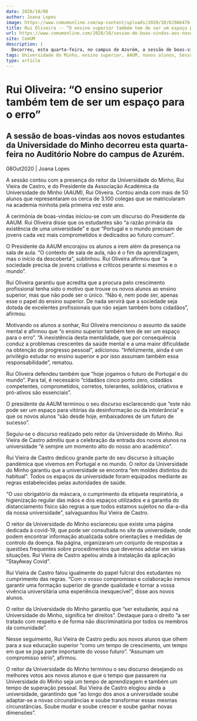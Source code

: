 ```yaml
---
date: 2020/10/08
author: Joana Lopes
image: https://www.comumonline.com/wp-content/uploads/2020/10/0J9A6476-1500x1000.jpg
title: Rui Oliveira -- “O ensino superior também tem de ser um espaço para o erro”
url: https://www.comumonline.com/2020/10/sessao-de-boas-vindas-aos-novos-alunos-rui-oliveira-o-ensino-superior-tambem-tem-de-ser-um-espaco-para-o-erro/
site: ComUM
description: |
  Decorreu, esta quarta-feira, no campus de Azurém, a sessão de boas-vindas aos novos estudantes da Universidade do Minho, com a presença de Rui Oliveira.
tags: Universidade do Minho, ensino superior, AAUM, novos alunos, Sessão de boas-vindas, Rui Oliveira, Covid-19, Reitor Rui Vieira de Castro, StayAway Covid
type: article
---
```



# Rui Oliveira: “O ensino superior também tem de ser um espaço para o erro”

## A sessão de boas-vindas aos novos estudantes da Universidade do Minho decorreu esta quarta-feira no Auditório Nobre do campus de Azurém.

08Out2020 | Joana Lopes

A sessão contou com a presença do reitor da Universidade do Minho, Rui Vieira de Castro, e do Presidente da Associação Académica da Universidade do Minho (AAUM), Rui Oliveira. Contou ainda com mais de 50 alunos que representaram os cerca de 3.100 colegas que se matricularam na academia minhota pela primeira vez este ano.

A cerimónia de boas-vindas iniciou-se com um discurso do Presidente da AAUM. Rui Oliveira disse que os estudantes são “a razão primária da existência de uma universidade” e que “Portugal e o mundo precisam de jovens cada vez mais comprometidos e dedicados ao futuro comum”.

O Presidente da AAUM encorajou os alunos a irem além da presença na sala de aula. “O contexto de sala de aula, não é o fim da aprendizagem, mas o início da descoberta”, sublinhou. Rui Oliveira afirmou que “a sociedade precisa de jovens criativos e críticos perante si mesmos e o mundo”.

Rui Oliveira garantiu que acredita que a procura pelo crescimento profissional tenha sido o motivo que trouxe os novos alunos ao ensino superior, mas que não pode ser o único. “Não é, nem pode ser, apenas esse o papel do ensino superior. De nada servirá que a sociedade seja dotada de excelentes profissionais que não sejam também bons cidadãos”, afirmou.

Motivando os alunos a sonhar, Rui Oliveira mencionou o assunto da saúde mental e afirmou que “o ensino superior também tem de ser um espaço para o erro”. “A inexistência desta mentalidade, que por consequência conduz a problemas crescentes da saúde mental e a uma maior dificuldade na obtenção do progresso pessoal”, adicionou. “Infelizmente, ainda é um privilégio estudar no ensino superior e por isso assumam também essa responsabilidade”, rematou.

Rui Oliveira defendeu também que “hoje jogamos o futuro de Portugal e do mundo”. Para tal, é necessário “cidadãos cinco ponto zero, cidadãos competentes, comprometidos, corretos, tolerantes, solidários, criativos e pró-ativos são essenciais”.

O presidente da AAUM terminou o seu discurso esclarecendo que “este não pode ser um espaço para vitórias da desinformação ou da intolerância” e que os novos alunos “são desde hoje, embaixadores de um futuro de sucesso”.

Seguiu-se o discurso realizado pelo reitor da Universidade do Minho. Rui Vieira de Castro admitiu que a celebração da entrada dos novos alunos na universidade “é sempre um momento alto do nosso ano académico”.

Rui Vieira de Castro dedicou grande parte do seu discurso à situação pandémica que vivemos em Portugal e no mundo. O reitor da Universidade do Minho garantiu que a universidade se encontra “em moldes distintos do habitual”. Todos os espaços da universidade foram equipados mediante as regras estabelecidas pelas autoridades de saúde.

“O uso obrigatório da máscara, o cumprimento da etiqueta respiratória, a higienização regular das mãos e dos espaços utilizados e a garantia do distanciamento físico são regras a que todos estamos sujeitos no dia-a-dia da nossa universidade”, salvaguardou Rui Vieira de Castro.

O reitor da Universidade do Minho esclareceu que existe uma página dedicada à covid-19, que pode ser consultada no site da universidade, onde podem encontrar informação atualizada sobre orientações e medidas de controlo da doença. Na página, organizaram um conjunto de respostas a questões frequentes sobre procedimentos que devemos adotar em várias situações. Rui Vieira de Castro apelou ainda à instalação da aplicação “StayAway Covid”.

Rui Vieira de Castro falou igualmente do papel fulcral dos estudantes no cumprimento das regras. “Com o vosso compromisso e colaboração iremos garantir uma formação superior de grande qualidade e tornar a vossa vivência universitária uma experiência inesquecível”, disse aos novos alunos.

O reitor da Universidade do Minho garantiu que “ser estudante, aqui na Universidade do Minho, significa ter direitos”. Destaque para o direito “a ser tratado com respeito e de forma não discriminatória por todos os membros da comunidade”.

Nesse seguimento, Rui Vieira de Castro pediu aos novos alunos que olhem para a sua educação superior “como um tempo de crescimento, um tempo em que se joga parte importante do vosso futuro”. “Assumam um compromisso sério”, afirmou.

O reitor da Universidade do Minho terminou o seu discurso desejando os melhores votos aos novos alunos e que o tempo que passarem na Universidade do Minho seja um tempo de aprendizagem e também um tempo de superação pessoal. Rui Vieira de Castro elogiou ainda a universidade, garantindo que “ao longo dos anos a universidade soube adaptar-se a novas circunstâncias e soube transformar essas mesmas circunstâncias. Soube mudar e soube crescer e soube ganhar novas dimensões”.
